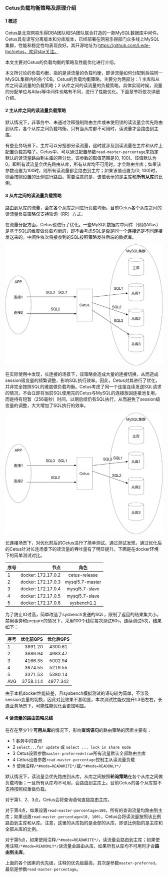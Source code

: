 ### Cetus负载均衡策略及原理介绍
#### 1 概述
Cetus是北京网易乐得DBA团队和SA团队联合打造的一款MySQL数据库中间件。Cetus具有读写分离版本和分库版本，已经部署在网易乐得部门众多线上MySQL集群，性能和稳定性均表现良好。其开源地址为:https://github.com/Lede-Inc/cetus，欢迎star关注。

本文主要对Cetus的负载均衡的策略及性能优化进行介绍。

本文所讨论的负载均衡，指的是读流量的负载均衡，即读流量如何分配到后端同一MySQL集群内的各个DB。Cetus的负载均衡策略，主要分为两部分：1 主库和从库之间读流量的负载策略；2 从库之间的读流量的负载策略。具体实现时候，流量的分配单位与Atlas等中间件也略有不同，进行了性能优化。下面章节将依次详细介绍。

#### 2 主从库之间的读流量负载策略

默认情况下，非事务中、未通过注释强制路由主库或未使用锁的读流量会优先路由到从库，各个从库之间负载均衡。只有当从库都不可用时，读流量才会路由到主库。

有些业务场景下，主库可以分担部分读流量，这时就涉及到读流量在主库和从库上配置负载策略了。Cetus中，可以通过配置参数`read-master-percentage`来指定默认的读流量路由到主库的百分比，该参数的取值范围是[0, 100]。该值默认为0，即所有读流量会优先路由从库，所有从库均不可用时，才会路由主库；如果该参数设置为100时，则所有读流量都会路由到主库；如果该值设置为(0, 100)时，则会按照设置的比例进行路由。需要注意的是，该值表示的是主库和**所有从库**的比例。

#### 3 从库之间的读流量负载策略

路由到从库的流量，会在各个从库之间进行负载均衡。目前Cetus各个从库之间的读流量负载策略仅支持轮询（RR）方式。

在流量分配方面，Cetus也进行了优化。一些MySQL数据库中间件（例如Atlas）是基于SQL的维度做负载均衡的，即不会考虑SQL是否是同一个连接还是不同连接发送来的，中间件依次将接收到的SQL按照策略发往后端的数据库。

![2.3.1](./images/2.3.1.png)

在实际使用中发现，长连接的场景下，该策略会造成大量的连接切换，从而造成session级变量的频繁调整，影响SQL执行效率。因此，Cetus对其进行了优化，并非完全按照SQL的维度做负载均衡。Cetus考虑了同一个连接连续发送SQL请求的情况，不会立即将当前SQL使用完的Cetus与MySQL的连接放回连接池复用，而是持有短暂（256毫秒）时间，以期后续仍有SQL执行，从而避免了session级变量的调整，大大增加了SQL执行的效率。

![2.3.2](./images/2.3.2.png)

长连接场景下，对优化前后的Cetus进行了简单测试。通过测试发现，通过优化后的Cetus针对长连场景下的读流量的吞吐量有了明显提升。下面是在docker环境下的简单测试对比。

| 序号      |    节点 | 角色  |
| :-------- | --------:| :--: |
| 1  | docker: 172.17.0.2 |  cetus-release   |
| 2     |   docker: 172.17.0.3 |  mysql5.7-master  |
| 3      |    docker: 172.17.0.4 | mysql5.7-slave  |
| 4      |    docker: 172.17.0.5 | mysql5.7-slave  |
| 5      |    docker: 172.17.0.6 | sysbench1.1  |

为了防止IO过高，简单改造了sysbench发送的SQL，限制了返回的结果集大小。禁用事务和prepare的情况下，采用100个线程每次测试60s，连续测试5次，结果如下：

| 序号      |    优化前QPS | 优化后QPS  |
| :-------- | --------:| :--: |
| 1  | 3891.20 |  4300.61   |
| 2     |   3686.94 |  4983.47 |
| 3      |    4166.35 | 5002.94  |
| 4      |    3674.55 | 5219.55  |
| 5      |    3371.53 | 5380.14  |
| AVG      |    3758.114 | 4977.342  |

由于本机docker性能较差，且sysbench模拟测试的语句较为简单，不涉及session变量的切换，因此对比效果不甚明显，本次测试性能仅提升1.3倍左右。长连业务场景下，可能性能优化会更加明显。


#### 4 读流量的路由策略总结
在存在至少1个**可用从库**的情况下，影响**查询语句**的路由策略的因素主要有：

- 1 事务中的查询 
- 2 `select...for update` 或 `select ... lock in share mode`  
- 3 Cetus设置参数`master-preferred=true`所有流量默认全部路由主库 
- 4 Cetus设置参数`read-master-percentage`控制主从读流量负载 
- 5 使用注释`/*#mode=READWRITE*/`或`/*#mode=READONLY*/`

默认情况下，读流量会优先路由到从库，从库之间按照**轮询策略**在各个从库之间做负载均衡；一旦所有从库均不可用，会路由到主库上。目前Cetus的各个从库暂不支持按照权重做负载。

对于第1、2、3点，Cetus会将查询语句直接路由主库。

对于第4点，如果设置`read-master-percentage=100`，所有的查询流量均路由到主库；如果设置`read-master-percentage=[0, 100)`，Cetus会将读流量按照该比例路由到主库和从库。注意，这里的从库指的是全部的从库，即该比例指的是主库和全部从库的比例。

对于第5点，如果使用注释`/*#mode=READWRITE*/`，读流量会路由到主库；如果使用注释`/*#mode=READONLY*/`读流量会路由从库，如果所有从库均不可用时才会**路由到主库**。

上面的各个因素的优先级，注释的优先级最高，其次是参数`master-preferred`，最后是参数`read-master-percentage`。
